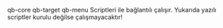 qb-core
qb-target
qb-menu
Scriptleri ile bağlantılı çalışır. Yukarıda yazılı scriptler kurulu değilse çalışmayacaktır!
